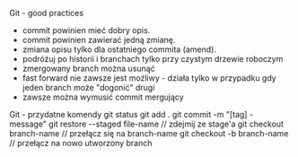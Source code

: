 Git - good practices

* commit powinien mieć dobry opis.
* commit powinien zawierać jedną zmianę.
* zmiana opisu tylko dla ostatniego commita (amend).
* podróżuj po historii i branchach tylko przy czystym drzewie roboczym 
* zmergowany branch można usunąć 
* fast forward nie zawsze jest możliwy - działa tylko w przypadku gdy jeden branch może "dogonić" drugi
* zawsze można wymusić commit mergujący

Git - przydatne komendy
git status
git add .
git commit -m "[tag] - message"
git restore --staged file-name // zdejmij ze stage'a
git checkout branch-name // przełącz się na branch-name
git checkout -b branch-name // przełącz na nowo utworzony branch
